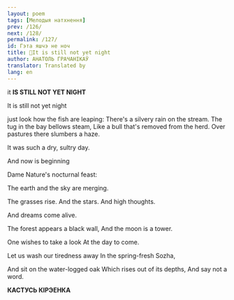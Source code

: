 ```yaml
---
layout: poem
tags: [Мелодыя натхнення]
prev: /126/
next: /128/
permalink: /127/
id: Гэта яшчэ не ноч
title: 🚧It is still not yet night
author: АНАТОЛЬ ГРАЧАНІКАЎ
translator: Translated by 
lang: en
---
```



 
it **IS STILL  NOT  YET  NIGHT**

It  is still not  yet night

just look how the fish are leaping: There's a silvery rain on the stream. The  tug in the bay bellows steam, Like a bull that's removed from the herd. Over pastures there slumbers a haze.

It was such a dry, sultry day.

And now is beginning

Dame Nature's nocturnal feast:

The earth and the sky are merging.

The grasses rise. And the stars. And high thoughts.

And dreams come alive.

The forest appears a black wall, And the moon is a tower.

One wishes to take a look At  the day to come.

Let us wash our tiredness away In the spring-fresh Sozha,

And sit on the water-logged oak Which rises out of its depths, And say not a word.

**КАСТУСЬ  КІРЭЕНКА**
